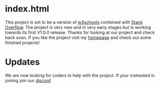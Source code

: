 # index.html
This project is set to be a version of [w3schools](https://w3schools.com) combined with [Stack Overflow](https://stackoverflow.com/). The project is very new and in very early stages but is working towards its first V1.0.0 release. Thanks for looking at our project and check back soon. If you like the project visit my [homepage](https://sites.google.com/cps.edu/mythical-labs/home) and check out some finished projects!
# Updates
We are now looking for coders to help with the project. If your instrested in joining join our [discord](https://discord.gg/qTDXC3kXpx)

